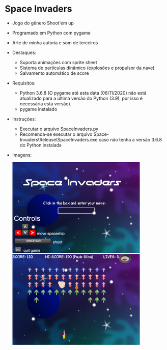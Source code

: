 # Space Invaders

* Jogo do gênero Shoot'em up 
* Programado em Python com pygame
* Arte de minha autoria e som de terceiros
* Destaques:
    * Suporta animações com sprite sheet
    * Sistema de partículas dinâmico (explosões e propulsor da nave)
    * Salvamento automático de score

* Requisitos:
  * Python 3.6.8 (O pygame até esta data (06/11/2020) não está atualizado para a última versão do Python (3.9), por isso é necessária esta versão).
  * pygame instalado

* Instruções:
   * Executar o arquivo SpaceInvaders.py
   * Recomenda-se executar o arquivo Space-Invaders\Release\SpaceInvaders.exe caso não tenha a versão 3.6.8 do Python instalada
   
* Imagens:

  ![SI-1](screenshots/1.png)
  ![SI-2](screenshots/2.png)
